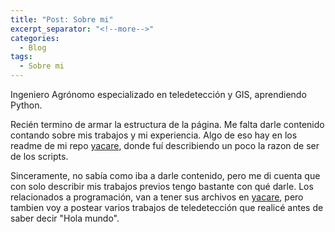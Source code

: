 ```yaml
---
title: "Post: Sobre mi"
excerpt_separator: "<!--more-->"
categories:
  - Blog
tags:
  - Sobre mi
---
```




Ingeniero Agrónomo especializado en teledetección y GIS, aprendiendo Python.

Recién termino de armar la estructura de la página. Me falta darle contenido contando sobre mis trabajos y mi<!--more--> experiencia. Algo de eso hay en los readme de mi repo [yacare](https://github.com/pablomandolesi/yacare), donde fuí describiendo un poco la razon de ser de los scripts.

Sinceramente, no sabía como iba a darle contenido, pero me di cuenta que con solo describir mis trabajos previos tengo bastante con qué darle. Los relacionados a programación, van a tener sus archivos en [yacare](https://github.com/pablomandolesi/yacare), pero tambien voy a postear varios trabajos de teledetección que realicé antes de saber decir "Hola mundo".

